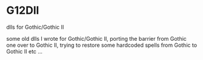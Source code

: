 # G12Dll
dlls for Gothic/Gothic II

some old dlls I wrote for Gothic/Gothic II, porting the barrier from Gothic one over to Gothic II, trying to restore some hardcoded spells from Gothic to Gothic II etc ...
